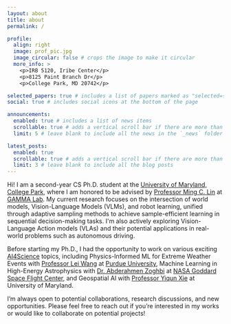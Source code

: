 ```yaml
---
layout: about
title: about
permalink: /

profile:
  align: right
  image: prof_pic.jpg
  image_circular: false # crops the image to make it circular
  more_info: >
    <p>IRB 5120, Iribe Center</p>
    <p>8125 Paint Branch Dr</p>
    <p>College Park, MD 20742</p>

selected_papers: true # includes a list of papers marked as "selected={true}"
social: true # includes social icons at the bottom of the page

announcements:
  enabled: true # includes a list of news items
  scrollable: true # adds a vertical scroll bar if there are more than 3 news items
  limit: 5 # leave blank to include all the news in the `_news` folder

latest_posts:
  enabled: true
  scrollable: true # adds a vertical scroll bar if there are more than 3 new posts items
  limit: 3 # leave blank to include all the blog posts
---
```


Hi! I am a second-year CS Ph.D. student at the <a href='https://umd.edu/'>University of Maryland, College Park</a>, where I am honored to be advised by <a href='https://scholar.google.com/citations?user=ugFNit4AAAAJ&hl=en'>Professor Ming C. Lin</a> at <a href='https://gamma.umd.edu/'>GAMMA Lab</a>. My current research focuses on the intersection of world models, Vision-Language Models (VLMs), and robot learning, unified through adaptive sampling methods to achieve sample-efficient learning in sequential decision-making tasks. I'm also actively exploring Vision-Language Action models (VLAs) and their potential applications in real-world problems such as autonomous driving.

Before starting my Ph.D., I had the opportunity to work on various exciting <a href='https://ai4science.caltech.edu/'>AI4Science</a> topics, including Physics-Informed ML for Extreme Weather Events with <a href='https://www.leiw.org/about'>Professor Lei Wang</a> at <a href='https://www.purdue.edu/'>Purdue University</a>, Machine Learning in High-Energy Astrophysics with <a href='https://science.gsfc.nasa.gov/sci/bio/abderahmen.zoghbi'>Dr. Abderahmen Zoghbi</a> at <a href='https://www.nasa.gov/goddard/'>NASA Goddard Space Flight Center</a>, and Geospatial AI with <a href='https://geog.umd.edu/facultyprofile/xie/yiqun'>Professor Yiqun Xie</a> at University of Maryland.

I’m always open to potential collaborations, research discussions, and new opportunities. Please feel free to reach out if you’re interested in my works or would like to collaborate on potential projects!
